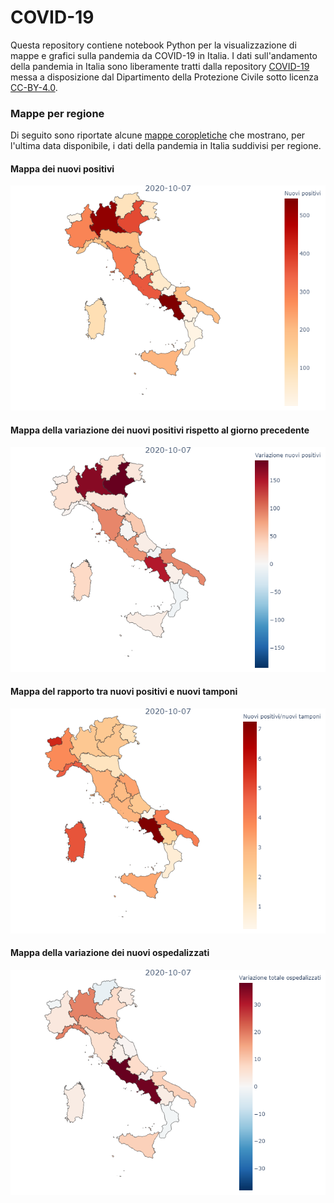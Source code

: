 # COVID-19
Questa repository contiene notebook Python per la visualizzazione di mappe e grafici sulla pandemia da COVID-19 in Italia.
I dati sull'andamento della pandemia in Italia sono liberamente tratti dalla repository [COVID-19](https://github.com/pcm-dpc/COVID-19) messa a disposizione dal Dipartimento della Protezione Civile sotto licenza [CC-BY-4.0](https://creativecommons.org/licenses/by/4.0/deed.it).

### Mappe per regione

Di seguito sono riportate alcune [mappe coropletiche](https://it.wikipedia.org/wiki/Mappa_coropletica) che mostrano, per l'ultima data disponibile, i dati della pandemia in Italia suddivisi per regione.

#### Mappa dei nuovi positivi
![Nuovi positivi](/data/imgs/nuovi_positivi.png)

#### Mappa della variazione dei nuovi positivi rispetto al giorno precedente
![Variazione nuovi positivi](/data/imgs/variazione_nuovi_positivi.png)

#### Mappa del rapporto tra nuovi positivi e nuovi tamponi
![Nuovi positivi su nuovi tamponi](/data/imgs/nuovi_positivi_su_nuovi_tamponi.png)

#### Mappa della variazione dei nuovi ospedalizzati
![Variazione totale ospedalizzati](/data/imgs/variazione_totale_ospedalizzati.png)